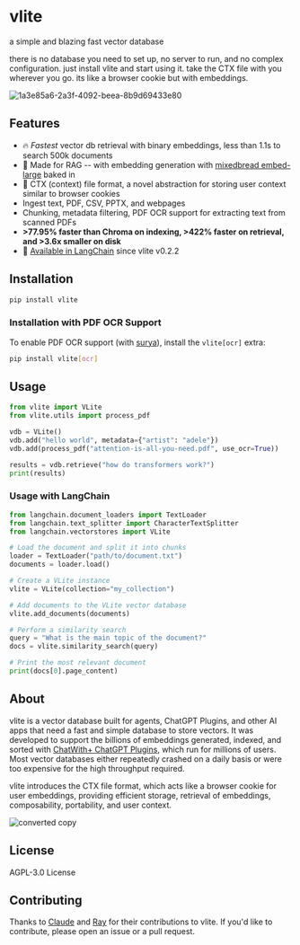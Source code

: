 # vlite

a simple and blazing fast vector database

there is no database you need to set up, no server to run, and no complex configuration. just install vlite and start using it. take the CTX file with you wherever you go. its like a browser cookie but with embeddings.

![1a3e85a6-2a3f-4092-beea-8b9d69433e80](https://github.com/sdan/vlite/assets/22898443/ed21a28e-8e2a-449b-b737-4603e4f8d0bd)

## Features

- 🔥 *Fastest* vector db retrieval with binary embeddings, less than 1.1s to search 500k documents
- 🔋 Made for RAG -- with embedding generation with [mixedbread embed-large](https://huggingface.co/mixedbread-ai/mxbai-embed-large-v1) baked in
- 🍪 CTX (context) file format, a novel abstraction for storing user context similar to browser cookies
- Ingest text, PDF, CSV, PPTX, and webpages
- Chunking, metadata filtering, PDF OCR support for extracting text from scanned PDFs
- **>77.95% faster than Chroma on indexing, >422% faster on retrieval, and >3.6x smaller on disk**
- 🦜 [Available in LangChain](https://python.langchain.com/docs/integrations/vectorstores/vlite/) since vlite v0.2.2


## Installation

```bash
pip install vlite
```

### Installation with PDF OCR Support

To enable PDF OCR support (with [surya](https://github.com/VikParuchuri/surya)), install the `vlite[ocr]` extra:

```bash
pip install vlite[ocr]
```

## Usage

```python
from vlite import VLite
from vlite.utils import process_pdf

vdb = VLite()
vdb.add("hello world", metadata={"artist": "adele"})
vdb.add(process_pdf("attention-is-all-you-need.pdf", use_ocr=True))

results = vdb.retrieve("how do transformers work?")
print(results)
```

### Usage with LangChain
```python
from langchain.document_loaders import TextLoader
from langchain.text_splitter import CharacterTextSplitter
from langchain.vectorstores import VLite

# Load the document and split it into chunks
loader = TextLoader("path/to/document.txt")
documents = loader.load()

# Create a VLite instance
vlite = VLite(collection="my_collection")

# Add documents to the VLite vector database
vlite.add_documents(documents)

# Perform a similarity search
query = "What is the main topic of the document?"
docs = vlite.similarity_search(query)

# Print the most relevant document
print(docs[0].page_content)
```

## About

vlite is a vector database built for agents, ChatGPT Plugins, and other AI apps that need a fast and simple database to store vectors. It was developed to support the billions of embeddings generated, indexed, and sorted with [ChatWith+ ChatGPT Plugins](https://plugins.sdan.io/), which run for millions of users. Most vector databases either repeatedly crashed on a daily basis or were too expensive for the high throughput required.

vlite introduces the CTX file format, which acts like a browser cookie for user embeddings, providing efficient storage, retrieval of embeddings, composability, portability, and user context.

![converted copy](https://github.com/sdan/vlite/assets/22898443/1b5b330d-0094-4da1-8d01-302255aa2010)

## License

AGPL-3.0 License

## Contributing

Thanks to [Claude](https://claude.ai) and [Ray](https://github.com/raydelvecchio) for their contributions to vlite. If you'd like to contribute, please open an issue or a pull request.